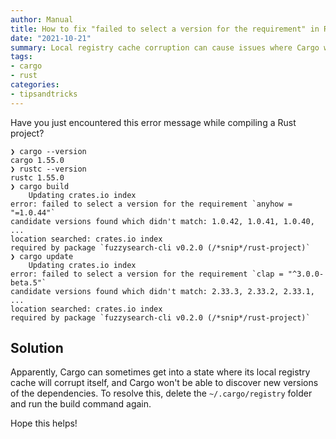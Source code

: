 ```yaml
---
author: Manual
title: How to fix "failed to select a version for the requirement" in Rust's Cargo
date: "2021-10-21"
summary: Local registry cache corruption can cause issues where Cargo won't be able to find new versions of packages. Here's the solution.
tags: 
- cargo
- rust
categories:
- tipsandtricks
---
```


Have you just encountered this error message while compiling a Rust project?

```log
❯ cargo --version
cargo 1.55.0
❯ rustc --version
rustc 1.55.0
❯ cargo build
    Updating crates.io index
error: failed to select a version for the requirement `anyhow = "=1.0.44"`
candidate versions found which didn't match: 1.0.42, 1.0.41, 1.0.40, ...
location searched: crates.io index
required by package `fuzzysearch-cli v0.2.0 (/*snip*/rust-project)`
❯ cargo update
    Updating crates.io index
error: failed to select a version for the requirement `clap = "^3.0.0-beta.5"`
candidate versions found which didn't match: 2.33.3, 2.33.2, 2.33.1, ...
location searched: crates.io index
required by package `fuzzysearch-cli v0.2.0 (/*snip*/rust-project)`
```

## Solution

Apparently, Cargo can sometimes get into a state where its local registry cache will corrupt itself, and Cargo won't be able to discover new versions of the dependencies. To resolve this, delete the `~/.cargo/registry` folder and run the build command again.

Hope this helps!
